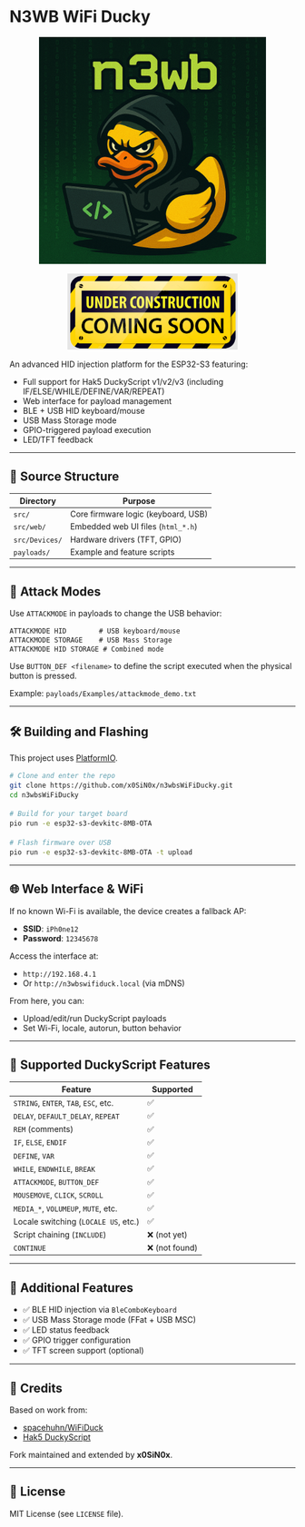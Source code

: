 # N3WB WiFi Ducky

<p align="center">
    <img alt="WiFi Duck (n3wb edition)" src="content/n3wb_main_evil.png" width="400">
</p>
<p align="center">
    <img alt="WiFi Duck (n3wb edition)" src="content/Under-Construction.png" width="300">
</p>

An advanced HID injection platform for the ESP32-S3 featuring:

* Full support for Hak5 DuckyScript v1/v2/v3 (including IF/ELSE/WHILE/DEFINE/VAR/REPEAT)
* Web interface for payload management
* BLE + USB HID keyboard/mouse
* USB Mass Storage mode
* GPIO-triggered payload execution
* LED/TFT feedback

---

## 📂 Source Structure

| Directory      | Purpose                             |
| -------------- | ----------------------------------- |
| `src/`         | Core firmware logic (keyboard, USB) |
| `src/web/`     | Embedded web UI files (`html_*.h`)  |
| `src/Devices/` | Hardware drivers (TFT, GPIO)        |
| `payloads/`    | Example and feature scripts         |

---

## 🧨 Attack Modes

Use `ATTACKMODE` in payloads to change the USB behavior:

```ducky
ATTACKMODE HID        # USB keyboard/mouse
ATTACKMODE STORAGE    # USB Mass Storage
ATTACKMODE HID STORAGE # Combined mode
```

Use `BUTTON_DEF <filename>` to define the script executed when the physical button is pressed.

Example: `payloads/Examples/attackmode_demo.txt`

---

## 🛠 Building and Flashing

This project uses [PlatformIO](https://platformio.org/).

```bash
# Clone and enter the repo
git clone https://github.com/x0SiN0x/n3wbsWiFiDucky.git
cd n3wbsWiFiDucky

# Build for your target board
pio run -e esp32-s3-devkitc-8MB-OTA

# Flash firmware over USB
pio run -e esp32-s3-devkitc-8MB-OTA -t upload
```

---

## 🌐 Web Interface & WiFi

If no known Wi-Fi is available, the device creates a fallback AP:

* **SSID**: `iPh0ne12`
* **Password**: `12345678`

Access the interface at:

* `http://192.168.4.1`
* Or `http://n3wbswifiduck.local` (via mDNS)

From here, you can:

* Upload/edit/run DuckyScript payloads
* Set Wi-Fi, locale, autorun, button behavior

---

## 📝 Supported DuckyScript Features

| Feature                               | Supported     |
| ------------------------------------- | ------------- |
| `STRING`, `ENTER`, `TAB`, `ESC`, etc. | ✅             |
| `DELAY`, `DEFAULT_DELAY`, `REPEAT`    | ✅             |
| `REM` (comments)                      | ✅             |
| `IF`, `ELSE`, `ENDIF`                 | ✅             |
| `DEFINE`, `VAR`                       | ✅             |
| `WHILE`, `ENDWHILE`, `BREAK`          | ✅             |
| `ATTACKMODE`, `BUTTON_DEF`            | ✅             |
| `MOUSEMOVE`, `CLICK`, `SCROLL`        | ✅             |
| `MEDIA_*`, `VOLUMEUP`, `MUTE`, etc.   | ✅             |
| Locale switching (`LOCALE US`, etc.)  | ✅             |
| Script chaining (`INCLUDE`)           | ❌ (not yet)   |
| `CONTINUE`                            | ❌ (not found) |

---

## 🧪 Additional Features

* ✅ BLE HID injection via `BleComboKeyboard`
* ✅ USB Mass Storage mode (FFat + USB MSC)
* ✅ LED status feedback
* ✅ GPIO trigger configuration
* ✅ TFT screen support (optional)

---

## 🧠 Credits

Based on work from:

* [spacehuhn/WiFiDuck](https://github.com/spacehuhn/WiFiDuck)
* [Hak5 DuckyScript](https://docs.hak5.org/hak5-usb-rubber-ducky)

Fork maintained and extended by **x0SiN0x**.

---

## 📎 License

MIT License (see `LICENSE` file).
